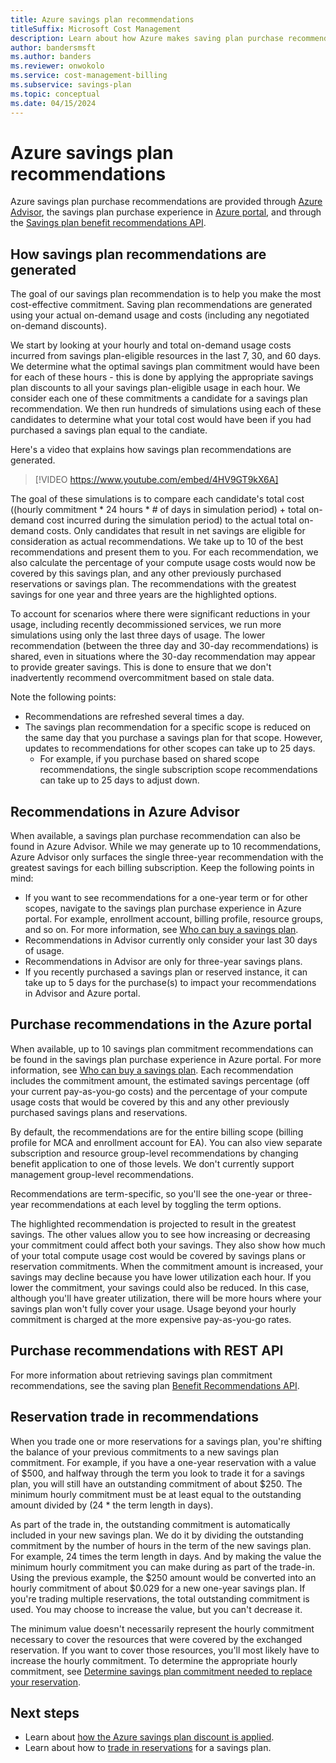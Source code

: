 ```yaml
---
title: Azure savings plan recommendations
titleSuffix: Microsoft Cost Management
description: Learn about how Azure makes saving plan purchase recommendations.
author: bandersmsft
ms.author: banders
ms.reviewer: onwokolo
ms.service: cost-management-billing
ms.subservice: savings-plan
ms.topic: conceptual
ms.date: 04/15/2024
---
```


# Azure savings plan recommendations

Azure savings plan purchase recommendations are provided through [Azure Advisor](https://portal.azure.com/#view/Microsoft_Azure_Expert/AdvisorMenuBlade/~/Cost), the savings plan purchase experience in [Azure portal](https://portal.azure.com/), and through the [Savings plan benefit recommendations API](/rest/api/cost-management/benefit-recommendations/list).

## How savings plan recommendations are generated

The goal of our savings plan recommendation is to help you make the most cost-effective commitment. Saving plan recommendations are generated using your actual on-demand usage and costs (including any negotiated on-demand discounts).

We start by looking at your hourly and total on-demand usage costs incurred from savings plan-eligible resources in the last 7, 30, and 60 days. We determine what the optimal savings plan commitment would have been for each of these hours - this is done by applying the appropriate savings plan discounts to all your savings plan-eligible usage in each hour. We consider each one of these commitments a candidate for a savings plan recommendation. We then run hundreds of simulations using each of these candidates to determine what your total cost would have been if you had purchased a savings plan equal to the candiate.

Here's a video that explains how savings plan recommendations are generated.

>[!VIDEO https://www.youtube.com/embed/4HV9GT9kX6A]

The goal of these simulations is to compare each candidate's total cost ((hourly commitment * 24 hours * # of days in simulation period) + total on-demand cost incurred during the simulation period) to the actual total on-demand costs.  Only candidates that result in net savings are eligible for consideration as actual recommendations. We take up to 10 of the best recommendations and present them to you. For each recommendation, we also calculate the percentage of your compute usage costs would now be covered by this savings plan, and any other previously purchased reservations or savings plan. The recommendations with the greatest savings for one year and three years are the highlighted options.

To account for scenarios where there were significant reductions in your usage, including recently decommissioned services, we run more simulations using only the last three days of usage. The lower recommendation (between the three day and 30-day recommendations) is shared, even in situations where the 30-day recommendation may appear to provide greater savings. This is done to ensure that we don't inadvertently recommend overcommitment based on stale data.

Note the following points:

- Recommendations are refreshed several times a day.
- The savings plan recommendation for a specific scope is reduced on the same day that you purchase a savings plan for that scope. However, updates to recommendations for other scopes can take up to 25 days.
    - For example, if you purchase based on shared scope recommendations, the single subscription scope recommendations can take up to 25 days to adjust down.

## Recommendations in Azure Advisor

When available, a savings plan purchase recommendation can also be found in Azure Advisor. While we may generate up to 10 recommendations, Azure Advisor only surfaces the single three-year recommendation with the greatest savings for each billing subscription. Keep the following points in mind:

- If you want to see recommendations for a one-year term or for other scopes, navigate to the savings plan purchase experience in Azure portal. For example, enrollment account, billing profile, resource groups, and so on. For more information, see [Who can buy a savings plan](buy-savings-plan.md#who-can-buy-a-savings-plan).
- Recommendations in Advisor currently only consider your last 30 days of usage.
- Recommendations in Advisor are only for three-year savings plans.
- If you recently purchased a savings plan or reserved instance, it can take up to 5 days for the purchase(s) to impact your recommendations in Advisor and Azure portal.

## Purchase recommendations in the Azure portal

When available, up to 10 savings plan commitment recommendations can be found in the savings plan purchase experience in Azure portal. For more information, see [Who can buy a savings plan](buy-savings-plan.md#who-can-buy-a-savings-plan). Each recommendation includes the commitment amount, the estimated savings percentage (off your current pay-as-you-go costs) and the percentage of your compute usage costs that would be covered by this and any other previously purchased savings plans and reservations.

By default, the recommendations are for the entire billing scope (billing profile for MCA and enrollment account for EA). You can also view separate subscription and resource group-level recommendations by changing benefit application to one of those levels. We don't currently support management group-level recommendations.

Recommendations are term-specific, so you'll see the one-year or three-year recommendations at each level by toggling the term options. 

The highlighted recommendation is projected to result in the greatest savings. The other values allow you to see how increasing or decreasing your commitment could affect both your savings. They also show how much of your total compute usage cost would be covered by savings plans or reservation commitments. When the commitment amount is increased, your savings may decline because you have lower utilization each hour. If you lower the commitment, your savings could also be reduced. In this case, although you'll have greater utilization, there will be more hours where your savings plan won't fully cover your usage. Usage beyond your hourly commitment is charged at the more expensive pay-as-you-go rates.

## Purchase recommendations with REST API

For more information about retrieving savings plan commitment recommendations, see the saving plan [Benefit Recommendations API](/rest/api/cost-management/benefit-recommendations).

## Reservation trade in recommendations

When you trade one or more reservations for a savings plan, you're shifting the balance of your previous commitments to a new savings plan commitment. For example, if you have a one-year reservation with a value of $500, and halfway through the term you look to trade it for a savings plan, you will still have an outstanding commitment of about $250. The minimum hourly commitment must be at least equal to the outstanding amount divided by (24 * the term length in days).

As part of the trade in, the outstanding commitment is automatically included in your new savings plan. We do it by dividing the outstanding commitment by the number of hours in the term of the new savings plan. For example, 24 times the term length in days. And by making the value the minimum hourly commitment you can make during as part of the trade-in. Using the previous example, the $250 amount would be converted into an hourly commitment of about $0.029 for a new one-year savings plan. If you're trading multiple reservations, the total outstanding commitment is used. You may choose to increase the value, but you can't decrease it.

The minimum value doesn't necessarily represent the hourly commitment necessary to cover the resources that were covered by the exchanged reservation. If you want to cover those resources, you'll most likely have to increase the hourly commitment. To determine the appropriate hourly commitment, see [Determine savings plan commitment needed to replace your reservation](reservation-trade-in.md#determine-savings-plan-commitment-needed-to-replace-your-reservation).

## Next steps

- Learn about [how the Azure savings plan discount is applied](discount-application.md).
- Learn about how to [trade in reservations](reservation-trade-in.md) for a savings plan.
